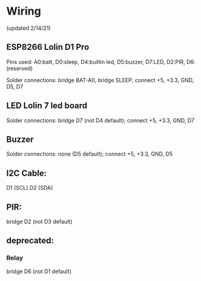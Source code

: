 # Wiring
(updated 2/14/21)
## ESP8266 Lolin D1 Pro
Pins used: A0:batt, D0:sleep, D4:builtin led, D5:buzzer, D7:LED, D2:PIR, D6:(reserved)

Solder connections: bridge BAT-A0, bridge SLEEP; connect +5, +3.3, GND, D5, D7

## LED Lolin 7 led board
Solder connections: bridge D7 (not D4 default); connect +5, +3.3, GND, D7
## Buzzer
Solder connections: none (D5 default);  connect +5, +3.3, GND, D5

## I2C Cable: 
D1 (SCL) D2 (SDA)
## PIR: 
bridge D2 (not D3 default)

## deprecated:
### Relay
bridge D6 (not D1 default)

